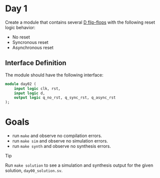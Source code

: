 # Day 1
Create a module that contains several [D flip-flops](https://en.wikipedia.org/wiki/Flip-flop_(electronics)#D_flip-flop) with the following reset logic behavior:
- No reset
- Syncronous reset
- Asynchronous reset

## Interface Definition
The module should have the following interface:

```systemverilog
module day02 (
	input logic clk, rst,
	input logic d,
	output logic q_no_rst, q_sync_rst, q_async_rst
);
```

# Goals
- run `make` and observe no compilation errors.
- run `make sim` and observe no simulation errors.
- run `make synth` and observe no synthesis errors.

> [!TIP]
> Run `make solution` to see a simulation and synthesis output for the given 
> solution, `day00_solution.sv`.


